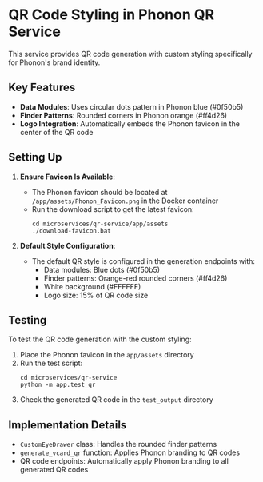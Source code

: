 # QR Code Styling in Phonon QR Service

This service provides QR code generation with custom styling specifically for Phonon's brand identity.

## Key Features

- **Data Modules**: Uses circular dots pattern in Phonon blue (#0f50b5)
- **Finder Patterns**: Rounded corners in Phonon orange (#ff4d26) 
- **Logo Integration**: Automatically embeds the Phonon favicon in the center of the QR code

## Setting Up

1. **Ensure Favicon Is Available**:
   - The Phonon favicon should be located at `/app/assets/Phonon_Favicon.png` in the Docker container
   - Run the download script to get the latest favicon:
     ```
     cd microservices/qr-service/app/assets
     ./download-favicon.bat
     ```

2. **Default Style Configuration**:
   - The default QR style is configured in the generation endpoints with:
     - Data modules: Blue dots (#0f50b5)
     - Finder patterns: Orange-red rounded corners (#ff4d26)
     - White background (#FFFFFF)
     - Logo size: 15% of QR code size

## Testing

To test the QR code generation with the custom styling:

1. Place the Phonon favicon in the `app/assets` directory
2. Run the test script:
   ```
   cd microservices/qr-service
   python -m app.test_qr
   ```
3. Check the generated QR code in the `test_output` directory

## Implementation Details

- `CustomEyeDrawer` class: Handles the rounded finder patterns
- `generate_vcard_qr` function: Applies Phonon branding to QR codes
- QR code endpoints: Automatically apply Phonon branding to all generated QR codes 